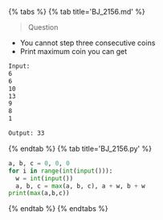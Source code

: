 {% tabs %}
{% tab title='BJ_2156.md' %}

> Question

* You cannot step three consecutive coins
* Print maximum coin you can get

```txt
Input:
6
6
10
13
9
8
1

Output: 33
```

{% endtab %}
{% tab title='BJ_2156.py' %}

```py
a, b, c = 0, 0, 0
for i in range(int(input())):
  w = int(input())
  a, b, c = max(a, b, c), a + w, b + w
print(max(a,b,c))
```

{% endtab %}
{% endtabs %}
